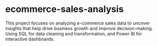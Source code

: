 # ecommerce-sales-analysis
This project focuses on analyzing e-commerce sales data to uncover insights that help drive business growth and improve decision-making. Using SQL for data cleaning and transformation, and Power BI for interactive dashboards.

